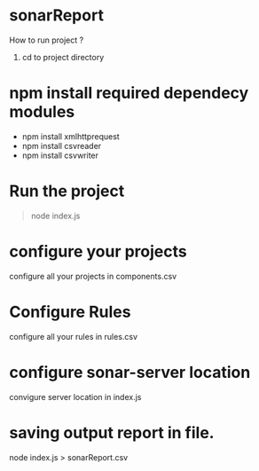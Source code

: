 # sonarReport

How to run project ?
1. cd to project directory
# npm install required dependecy modules
 * npm install xmlhttprequest
 * npm install csvreader
 * npm install csvwriter

# Run the project 
> node index.js


# configure your projects
configure all your projects in components.csv

# Configure Rules 
configure all your rules in rules.csv 

# configure sonar-server location
convigure server location in index.js

# saving output report  in file.
node index.js > sonarReport.csv

 


